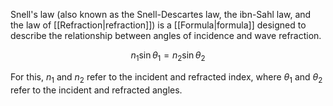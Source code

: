 Snell's law (also known as the Snell-Descartes law, the ibn-Sahl law, and the law of [[Refraction|refraction]]) is a [[Formula|formula]] designed to describe the relationship between angles of incidence and wave refraction.

$$
n_1 \sin{\theta_1} = n_2 \sin{\theta_2}
$$

For this, $n_1$ and $n_2$ refer to the incident and refracted index, where $\theta_1$ and $\theta_2$ refer to the incident and refracted angles.
